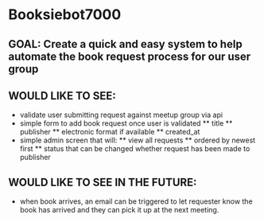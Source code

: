 Booksiebot7000
==============

## GOAL: Create a quick and easy system to help automate the book request process for our user group

## WOULD LIKE TO SEE:

* validate user submitting request against meetup group via api
* simple form to add book request once user is validated
** title
** publisher
** electronic format if available
** created_at
* simple admin screen that will:
** view all requests
** ordered by newest first
** status that can be changed whether request has been made to publisher

## WOULD LIKE TO SEE IN THE FUTURE:

* when book arrives, an email can be triggered to let requester know the book has arrived and they can pick it up at the next meeting.
